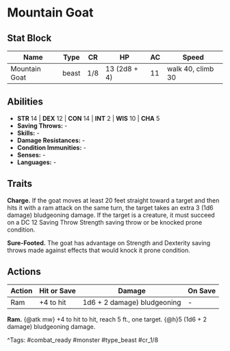 # Mountain Goat

## Stat Block

| Name | Type | CR | HP | AC | Speed |
|------|------|----|----|----|-------|
| Mountain Goat | beast | 1/8 | 13 (2d8 + 4) | 11 | walk 40, climb 30 |

## Abilities

- **STR** 14 | **DEX** 12 | **CON** 14 | **INT** 2 | **WIS** 10 | **CHA** 5
- **Saving Throws:** -  
- **Skills:** -  
- **Damage Resistances:** -  
- **Condition Immunities:** -  
- **Senses:** -  
- **Languages:** -

## Traits

**Charge.** If the goat moves at least 20 feet straight toward a target and then hits it with a ram attack on the same turn, the target takes an extra 3 (1d6 damage) bludgeoning damage. If the target is a creature, it must succeed on a DC 12 Saving Throw Strength saving throw or be knocked prone condition.

**Sure-Footed.** The goat has advantage on Strength and Dexterity saving throws made against effects that would knock it prone condition.


## Actions

| Action | Hit or Save | Damage | On Save |
|--------|--------------|--------|----------|
| Ram | +4 to hit | 1d6 + 2 damage) bludgeoning | - |

**Ram.** {@atk mw} +4 to hit to hit, reach 5 ft., one target. {@h}5 (1d6 + 2 damage) bludgeoning damage.


^Tags: #combat_ready #monster #type_beast #cr_1/8
